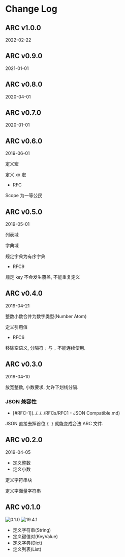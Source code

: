 Change Log
==========

ARC v1.0.0
------------------------------------------------------------------------------------------------------------------------
2022-02-22




ARC v0.9.0
------------------------------------------------------------------------------------------------------------------------
2021-01-01




ARC v0.8.0
------------------------------------------------------------------------------------------------------------------------
2020-04-01





ARC v0.7.0
------------------------------------------------------------------------------------------------------------------------
2020-01-01




ARC v0.6.0
------------------------------------------------------------------------------------------------------------------------
2019-06-01


定义宏

定义 xx 宏

- RFC

Scope 为一等公民

ARC v0.5.0
------------------------------------------------------------------------------------------------------------------------
2019-05-01


列表域

字典域

规定字典为有序字典

- RFC9

规定 key 不会发生覆盖, 不能重复定义


ARC v0.4.0
------------------------------------------------------------------------------------------------------------------------
2019-04-21

整数小数合并为数字类型(Number Atom)

定义引用值

- RFC6

移除空语义, 分隔符 `;` 与 `,` 不能连续使用.


ARC v0.3.0
------------------------------------------------------------------------------------------------------------------------
2019-04-10

放宽整数, 小数要求, 允许下划线分隔.

### JSON 兼容性

- [#RFC-1](../../../RFCs/RFC1 - JSON Compatible.md)

JSON 直接去掉首位 `{ }` 就能变成合法 ARC 文件.

ARC v0.2.0
------------------------------------------------------------------------------------------------------------------------
2019-04-05

- 定义整数
- 定义小数

定义字符串块


定义字面量字符串

ARC v0.1.0
------------------------------------------------------------------------------------------------------------------------
![0.1.0](https://img.shields.io/badge/Version-0.1.0-orange.svg?style=flat-square)
![19.4.1](https://img.shields.io/badge/Date-2019--04--01-FF64B4.svg?style=flat-square)

- 定义字符串(String)
- 定义键值对(KeyValue)
- 定义字典(Dict)
- 定义列表(List)